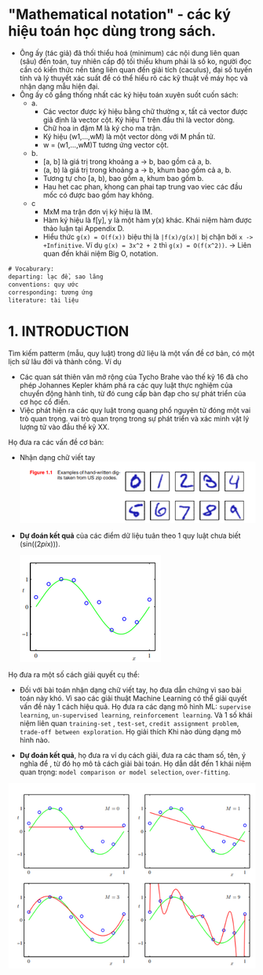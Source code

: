# "Mathematical notation" - các ký hiệu toán học dùng trong sách.
- Ông ấy (tác giả) đã thối thiểu hoá (minimum) các nội dung liên quan (sâu) đến toán,
tuy nhiên cấp độ tối thiểu khum phải là số ko, người đọc cần có kiến thức nền tảng
liên quan đến giải tích (caculus), đại số tuyến tính và lý thuyết xác suất để có thể hiểu rõ
các kỹ thuật về máy học và nhận dạng mẫu hiện đại.
- Ông ấy cố gắng thống nhất các ký hiệu toán xuyên suốt cuốn sách:
  - a.
    - Các vector được ký hiệu bằng chữ thường x, tất cả vector được giả định là vector cột. 
    Ký hiệu T trên đầu thì là vector dòng.
    - Chữ hoa in đậm M là ký cho ma trận.
    - Ký hiệu (w1,...,wM) là một vector dòng với M phần tử. 
    - w = (w1,...,wM)T  tương ứng vector cột.
  - b.
    - [a, b] là giá trị trong khoảng a -> b, bao gồm cả a, b.
    - (a, b) là giá trị trong khoảng a -> b, khum bao gồm cả a, b.
    - Tương tự cho [a, b), bao gồm a, khum bao gồm b.
    - Hau het cac phan, khong can phai tap trung vao viec các đầu mốc có được bao gồm hay không.
  - c
    - MxM ma trận đơn vị ký hiệu là IM.
    - Hàm ký hiệu là f[y], y là một hàm y(x) khác. Khái niệm hàm được thảo luận tại Appendix D.
    - Hiểu thức `g(x) = O(f(x))` biệu thị là `|f(x)/g(x)|` bị chặn bởi `x -> +Infinitive`.
    Ví dụ `g(x) = 3x^2 + 2` thì `g(x) = O(f(x^2))`.
    -> Liên quan đến khái niệm Big O, notation.

```
# Vocaburary:
departing: lạc đề, sao lãng
conventions: quy ước
corresponding: tương ứng
literature: tài liệu
```
# 1. INTRODUCTION
Tìm kiếm patterm (mẫu, quy luật) trong dữ liệu là một vấn đề cơ bản,
có một lịch sử lâu đời và thành công. Ví dụ
  - Các quan sát thiên văn mở rộng của Tycho Brahe vào thế kỷ 16 đã cho phép Johannes Kepler khám phá ra các quy luật thực nghiệm của
  chuyển động hành tinh, từ đó cung cấp bàn đạp cho sự phát triển của cơ học cổ điển.
  - Việc phát hiện ra các quy luật trong quang phổ nguyên tử đóng một vai trò quan trọng.
  vai trò quan trọng trong sự phát triển và xác minh vật lý lượng tử vào đầu thế kỷ XX.

Họ đưa ra các vấn đề cơ bản:
  - Nhận dạng chữ viết tay
    ![img_1.png](img_1.png)
  - **Dự đoán kết quả** của các điểm dữ liệu tuân theo 1 quy luật chưa biết (sin((2*pi*x))).

    ![img.png](img.png)

Họ đưa ra một số cách giải quyết cụ thể:
  - Đối với bài toán nhận dạng chữ viết tay, họ đưa dẫn chứng vì sao bài toán này khó.
  Vì sao các giải thuật Machine Learning có thể giải quyết vấn đề này 1 cách hiệu quả.
  Họ đưa ra các dạng mô hình ML: `supervise learning`, `un-supervised learning`, `reinforcement learning`. Và 1 số khái niệm
  liên quan `training-set` , `test-set`, `credit assignment problem`, `trade-off between exploration`.
  Họ giải thích Khi nào dùng dạng mô hình nào.

  - **Dự đoán kết quả**, họ đưa ra ví dụ cách giải, đưa ra các tham số, tên, ý nghĩa để
  , từ đó họ mô tả cách giải bài toán. Họ dẫn dắt đến 1 khái niệm quan trọng: 
  `model comparison or model selection`, `over-fitting`.

  ![img_2.png](img_2.png)

